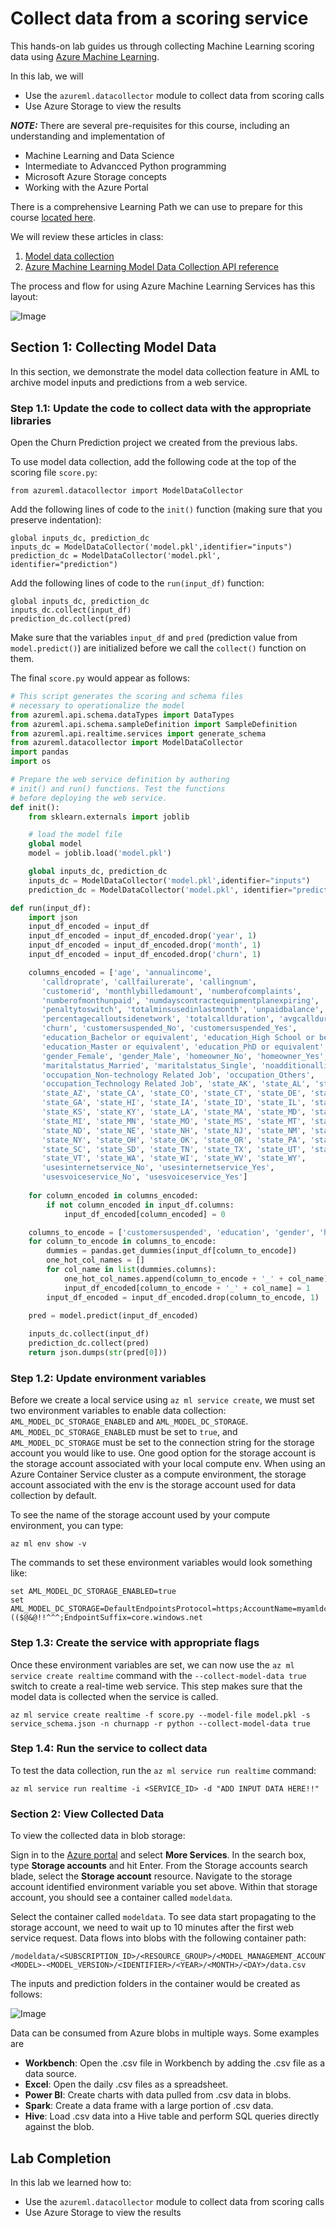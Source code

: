 # Collect data from a scoring service

This hands-on lab guides us through collecting Machine Learning scoring data using [Azure Machine Learning](https://docs.microsoft.com/en-us/azure/machine-learning/preview/overview-what-is-azure-ml). 

In this lab, we will

- Use the `azureml.datacollector` module to collect data from scoring calls
- Use Azure Storage to view the results

***NOTE:*** There are several pre-requisites for this course, including an understanding and implementation of

- Machine Learning and Data Science
- Intermediate to Advancced Python programming
- Microsoft Azure Storage concepts
- Working with the Azure Portal

There is a comprehensive Learning Path we can use to prepare for this course [located here](https://github.com/Azure/learnAnalytics-CreatingSolutionswiththeTeamDataScienceProcess-/blob/master/Instructions/Learning%20Path%20-%20Creating%20Solutions%20with%20the%20Team%20Data%20Science%20Process.md).

We will review these articles in class: 

  1.  [Model data collection](https://docs.microsoft.com/en-us/azure/machine-learning/preview/how-to-use-model-data-collection)
  2.  [Azure Machine Learning Model Data Collection API reference](https://docs.microsoft.com/en-us/azure/machine-learning/preview/model-data-collection-api-reference)

The process and flow for using Azure Machine Learning Services has this layout:  

![Image](https://docs.microsoft.com/en-us/azure/machine-learning/preview/media/model-management-overview/modelmanagementworkflow.png)

## Section 1: Collecting Model Data

In this section, we demonstrate the model data collection feature in AML to archive model inputs and predictions from a web service.

### Step 1.1: Update the code to collect data with the appropriate libraries

Open the Churn Prediction project we created from the previous labs. 

To use model data collection, add the following code at the top of the scoring file `score.py`:

```
from azureml.datacollector import ModelDataCollector
```

Add the following lines of code to the `init()` function (making sure that you preserve indentation):

```
global inputs_dc, prediction_dc
inputs_dc = ModelDataCollector('model.pkl',identifier="inputs")
prediction_dc = ModelDataCollector('model.pkl', identifier="prediction")
```

Add the following lines of code to the `run(input_df)` function:

```
global inputs_dc, prediction_dc
inputs_dc.collect(input_df)
prediction_dc.collect(pred)
```

Make sure that the variables `input_df` and `pred` (prediction value from `model.predict()`) are initialized before we call the `collect()` function on them.

The final `score.py` would appear as follows:

```python
# This script generates the scoring and schema files
# necessary to operationalize the model
from azureml.api.schema.dataTypes import DataTypes
from azureml.api.schema.sampleDefinition import SampleDefinition
from azureml.api.realtime.services import generate_schema
from azureml.datacollector import ModelDataCollector
import pandas
import os

# Prepare the web service definition by authoring
# init() and run() functions. Test the functions
# before deploying the web service.
def init():
    from sklearn.externals import joblib

    # load the model file
    global model
    model = joblib.load('model.pkl')

    global inputs_dc, prediction_dc
    inputs_dc = ModelDataCollector('model.pkl',identifier="inputs")
    prediction_dc = ModelDataCollector('model.pkl', identifier="prediction")

def run(input_df):
    import json
    input_df_encoded = input_df    
    input_df_encoded = input_df_encoded.drop('year', 1)
    input_df_encoded = input_df_encoded.drop('month', 1)
    input_df_encoded = input_df_encoded.drop('churn', 1)

    columns_encoded = ['age', 'annualincome',    
       'calldroprate', 'callfailurerate', 'callingnum',
       'customerid', 'monthlybilledamount', 'numberofcomplaints',
       'numberofmonthunpaid', 'numdayscontractequipmentplanexpiring',
       'penaltytoswitch', 'totalminsusedinlastmonth', 'unpaidbalance',
       'percentagecalloutsidenetwork', 'totalcallduration', 'avgcallduration',
       'churn', 'customersuspended_No', 'customersuspended_Yes',
       'education_Bachelor or equivalent', 'education_High School or below',
       'education_Master or equivalent', 'education_PhD or equivalent',
       'gender_Female', 'gender_Male', 'homeowner_No', 'homeowner_Yes',
       'maritalstatus_Married', 'maritalstatus_Single', 'noadditionallines_\\N',
       'occupation_Non-technology Related Job', 'occupation_Others',
       'occupation_Technology Related Job', 'state_AK', 'state_AL', 'state_AR',
       'state_AZ', 'state_CA', 'state_CO', 'state_CT', 'state_DE', 'state_FL',
       'state_GA', 'state_HI', 'state_IA', 'state_ID', 'state_IL', 'state_IN',
       'state_KS', 'state_KY', 'state_LA', 'state_MA', 'state_MD', 'state_ME',
       'state_MI', 'state_MN', 'state_MO', 'state_MS', 'state_MT', 'state_NC',
       'state_ND', 'state_NE', 'state_NH', 'state_NJ', 'state_NM', 'state_NV',
       'state_NY', 'state_OH', 'state_OK', 'state_OR', 'state_PA', 'state_RI',
       'state_SC', 'state_SD', 'state_TN', 'state_TX', 'state_UT', 'state_VA',
       'state_VT', 'state_WA', 'state_WI', 'state_WV', 'state_WY',
       'usesinternetservice_No', 'usesinternetservice_Yes',
       'usesvoiceservice_No', 'usesvoiceservice_Yes']
    
    for column_encoded in columns_encoded:
        if not column_encoded in input_df.columns:
            input_df_encoded[column_encoded] = 0

    columns_to_encode = ['customersuspended', 'education', 'gender', 'homeowner', 'maritalstatus', 'noadditionallines', 'occupation', 'state', 'usesinternetservice', 'usesvoiceservice']
    for column_to_encode in columns_to_encode:
        dummies = pandas.get_dummies(input_df[column_to_encode])
        one_hot_col_names = []
        for col_name in list(dummies.columns):
            one_hot_col_names.append(column_to_encode + '_' + col_name)
            input_df_encoded[column_to_encode + '_' + col_name] = 1
        input_df_encoded = input_df_encoded.drop(column_to_encode, 1)
    
    pred = model.predict(input_df_encoded)

    inputs_dc.collect(input_df)
    prediction_dc.collect(pred)
    return json.dumps(str(pred[0]))
```

### Step 1.2: Update environment variables

Before we create a local service using `az ml service create`, we must set two environment variables to enable data collection: `AML_MODEL_DC_STORAGE_ENABLED` and `AML_MODEL_DC_STORAGE`. `AML_MODEL_DC_STORAGE_ENABLED` must be set to `true`, and `AML_MODEL_DC_STORAGE` must be set to the connection string for the storage account you would like to use. One good option for the storage account is the storage account associated with your local compute env. When using an Azure Container Service cluster as a compute environment, the storage account associated with the env is the storage account used for data collection by default.

To see the name of the storage account used by your compute environment, you can type:

```
az ml env show -v
```

The commands to set these environment variables would look something like:

```
set AML_MODEL_DC_STORAGE_ENABLED=true
set AML_MODEL_DC_STORAGE=DefaultEndpointsProtocol=https;AccountName=myamldc;AccountKey=REALLYLONGKEYWITHLOTSOFCHARACTERS$%&#^@!(($@&@!!^^^;EndpointSuffix=core.windows.net
```

### Step 1.3: Create the service with appropriate flags

Once these environment variables are set, we can now use the `az ml service create realtime` command with the `--collect-model-data true` switch to create a real-time web service. This step makes sure that the model data is collected when the service is called.

```
az ml service create realtime -f score.py --model-file model.pkl -s service_schema.json -n churnapp -r python --collect-model-data true
```

### Step 1.4: Run the service to collect data

To test the data collection, run the `az ml service run realtime` command:

```
az ml service run realtime -i <SERVICE_ID> -d "ADD INPUT DATA HERE!!"
```

### Section 2: View Collected Data

To view the collected data in blob storage:

Sign in to the [Azure portal](https://portal.azure.com/) and select **More Services**. In the search box, type **Storage accounts** and hit Enter. From the Storage accounts search blade, select the **Storage account** resource. Navigate to the storage account identified environment variable you set above. Within that storage account, you should see a container called `modeldata`.

Select the container called `modeldata`. To see data start propagating to the storage account, we need to wait up to 10 minutes after the first web service request. Data flows into blobs with the following container path:

```
/modeldata/<SUBSCRIPTION_ID>/<RESOURCE_GROUP>/<MODEL_MANAGEMENT_ACCOUNT>/<WEBSERVICE>/<MODEL_ID>-<MODEL>-<MODEL_VERSION>/<IDENTIFIER>/<YEAR>/<MONTH>/<DAY>/data.csv
```

The inputs and prediction folders in the container would be created as follows:

![Image](images/container.png)

Data can be consumed from Azure blobs in multiple ways. Some examples are

- **Workbench**: Open the .csv file in Workbench by adding the .csv file as a data source.
- **Excel**: Open the daily .csv files as a spreadsheet.
- **Power BI**: Create charts with data pulled from .csv data in blobs.
- **Spark**: Create a data frame with a large portion of .csv data.
- **Hive**: Load .csv data into a Hive table and perform SQL queries directly against the blob.

## Lab Completion

In this lab we learned how to:

- Use the `azureml.datacollector` module to collect data from scoring calls
- Use Azure Storage to view the results
